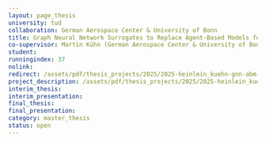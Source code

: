 ```yaml
---
layout: page_thesis
university: tud
collaboration: German Aerospace Center & University of Bonn
title: Graph Neural Network Surrogates to Replace Agent-Based Models for Pandemic Response
co-supervisor: Martin Kühn (German Aerospace Center & University of Bonn)
student:
runningindex: 37
nolink:
redirect: /assets/pdf/thesis_projects/2025/2025-heinlein_kuehn-gnn-abm-pandemic/project_description.pdf
project_description: /assets/pdf/thesis_projects/2025/2025-heinlein_kuehn-gnn-abm-pandemic/project_description.pdf
interim_thesis:
interim_presentation:
final_thesis:
final_presentation:
category: master_thesis
status: open
---
```

